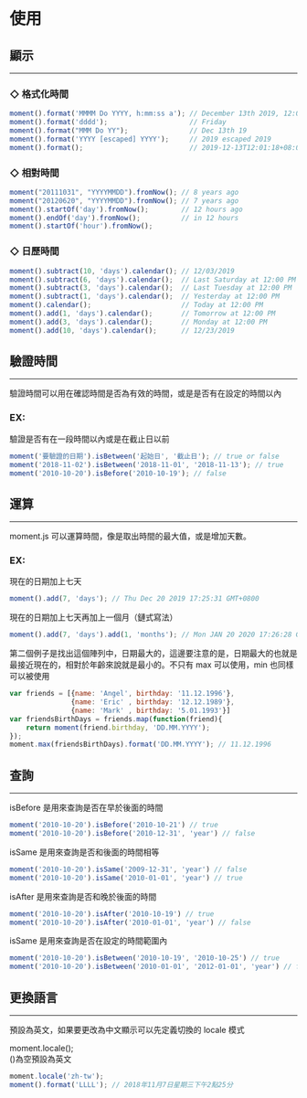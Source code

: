 # 使用

## 顯示
***

### ◇ 格式化時間
```js
moment().format('MMMM Do YYYY, h:mm:ss a'); // December 13th 2019, 12:01:18 pm
moment().format('dddd');                    // Friday
moment().format("MMM Do YY");               // Dec 13th 19
moment().format('YYYY [escaped] YYYY');     // 2019 escaped 2019
moment().format();                          // 2019-12-13T12:01:18+08:00
```
### ◇ 相對時間
```js
moment("20111031", "YYYYMMDD").fromNow(); // 8 years ago
moment("20120620", "YYYYMMDD").fromNow(); // 7 years ago
moment().startOf('day').fromNow();        // 12 hours ago
moment().endOf('day').fromNow();          // in 12 hours
moment().startOf('hour').fromNow();      
```
### ◇ 日歷時間
```js
moment().subtract(10, 'days').calendar(); // 12/03/2019
moment().subtract(6, 'days').calendar();  // Last Saturday at 12:00 PM
moment().subtract(3, 'days').calendar();  // Last Tuesday at 12:00 PM
moment().subtract(1, 'days').calendar();  // Yesterday at 12:00 PM
moment().calendar();                      // Today at 12:00 PM
moment().add(1, 'days').calendar();       // Tomorrow at 12:00 PM
moment().add(3, 'days').calendar();       // Monday at 12:00 PM
moment().add(10, 'days').calendar();      // 12/23/2019
```

## 驗證時間
***
驗證時間可以用在確認時間是否為有效的時間，或是是否有在設定的時間以內

### EX:
驗證是否有在一段時間以內或是在截止日以前
```js
moment('要驗證的日期').isBetween('起始日', '截止日'); // true or false
moment('2018-11-02').isBetween('2018-11-01', '2018-11-13'); // true
moment('2010-10-20').isBefore('2010-10-19'); // false
```

## 運算
***
moment.js 可以運算時間，像是取出時間的最大值，或是增加天數。

### EX:
現在的日期加上七天
```js
moment().add(7, 'days'); // Thu Dec 20 2019 17:25:31 GMT+0800
```
現在的日期加上七天再加上一個月（鏈式寫法）
```js
moment().add(7, 'days').add(1, 'months'); // Mon JAN 20 2020 17:26:28 GMT+0800
```

第二個例子是找出這個陣列中，日期最大的，這邊要注意的是，日期最大的也就是最接近現在的，相對於年齡來說就是最小的。不只有 max 可以使用，min 也同樣可以被使用
```js
var friends = [{name: 'Angel', birthday: '11.12.1996'}, 
               {name: 'Eric' , birthday: '12.12.1989'}, 
               {name: 'Mark' , birthday: '5.01.1993'}]
var friendsBirthDays = friends.map(function(friend){
    return moment(friend.birthday, 'DD.MM.YYYY');
});
moment.max(friendsBirthDays).format('DD.MM.YYYY'); // 11.12.1996
```

## 查詢
***
isBefore 是用來查詢是否在早於後面的時間
```js
moment('2010-10-20').isBefore('2010-10-21') // true
moment('2010-10-20').isBefore('2010-12-31', 'year') // false
```
isSame 是用來查詢是否和後面的時間相等
```js
moment('2010-10-20').isSame('2009-12-31', 'year') // false
moment('2010-10-20').isSame('2010-01-01', 'year') // true
```
isAfter 是用來查詢是否和晚於後面的時間
```js
moment('2010-10-20').isAfter('2010-10-19') // true
moment('2010-10-20').isAfter('2010-01-01', 'year') // false
```
isSame 是用來查詢是否在設定的時間範圍內
```js
moment('2010-10-20').isBetween('2010-10-19', '2010-10-25') // true
moment('2010-10-20').isBetween('2010-01-01', '2012-01-01', 'year') // false
```

## 更換語言
***
預設為英文，如果要更改為中文顯示可以先定義切換的 locale 模式

moment.locale();   
()為空預設為英文
```js
moment.locale('zh-tw'); 
moment().format('LLLL'); // 2018年11月7日星期三下午2點25分
```